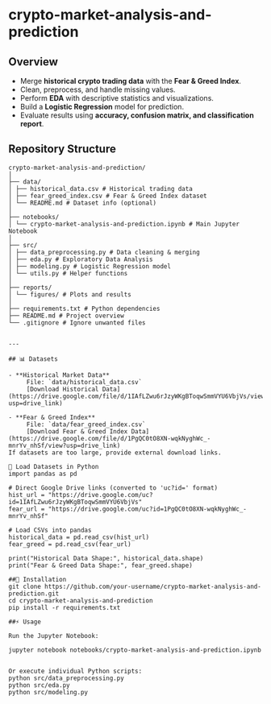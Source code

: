 # crypto-market-analysis-and-prediction
## Overview
- Merge **historical crypto trading data** with the **Fear & Greed Index**.  
- Clean, preprocess, and handle missing values.  
- Perform **EDA** with descriptive statistics and visualizations.  
- Build a **Logistic Regression** model for prediction.  
- Evaluate results using **accuracy, confusion matrix, and classification report**.


##  Repository Structure
```text
crypto-market-analysis-and-prediction/
│
├── data/
│ ├── historical_data.csv # Historical trading data
│ ├── fear_greed_index.csv # Fear & Greed Index dataset
│ └── README.md # Dataset info (optional)
│
├── notebooks/
│ └── crypto-market-analysis-and-prediction.ipynb # Main Jupyter Notebook
│
├── src/
│ ├── data_preprocessing.py # Data cleaning & merging
│ ├── eda.py # Exploratory Data Analysis
│ ├── modeling.py # Logistic Regression model
│ └── utils.py # Helper functions
│
├── reports/
│ └── figures/ # Plots and results
│
├── requirements.txt # Python dependencies
├── README.md # Project overview
└── .gitignore # Ignore unwanted files


---

## 📊 Datasets

- **Historical Market Data**  
     File: `data/historical_data.csv`  
     [Download Historical Data](https://drive.google.com/file/d/1IAfLZwu6rJzyWKgBToqwSmmVYU6VbjVs/view?usp=drive_link)  

- **Fear & Greed Index**  
     File: `data/fear_greed_index.csv`  
     [Download Fear & Greed Index Data](https://drive.google.com/file/d/1PgQC0tO8XN-wqkNyghWc_-mnrYv_nhSf/view?usp=drive_link)
If datasets are too large, provide external download links.

🔽 Load Datasets in Python
import pandas as pd

# Direct Google Drive links (converted to 'uc?id=' format)
hist_url = "https://drive.google.com/uc?id=1IAfLZwu6rJzyWKgBToqwSmmVYU6VbjVs"
fear_url = "https://drive.google.com/uc?id=1PgQC0tO8XN-wqkNyghWc_-mnrYv_nhSf"

# Load CSVs into pandas
historical_data = pd.read_csv(hist_url)
fear_greed = pd.read_csv(fear_url)

print("Historical Data Shape:", historical_data.shape)
print("Fear & Greed Data Shape:", fear_greed.shape)

##🚀 Installation
git clone https://github.com/your-username/crypto-market-analysis-and-prediction.git
cd crypto-market-analysis-and-prediction
pip install -r requirements.txt

##⚡ Usage

Run the Jupyter Notebook:

jupyter notebook notebooks/crypto-market-analysis-and-prediction.ipynb


Or execute individual Python scripts:
python src/data_preprocessing.py
python src/eda.py
python src/modeling.py

   
